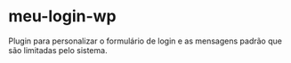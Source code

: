 # meu-login-wp
Plugin para personalizar o formulário de login e as mensagens padrão que são limitadas pelo sistema.
